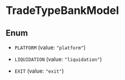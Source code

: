 

# TradeTypeBankModel

## Enum


* `PLATFORM` (value: `"platform"`)

* `LIQUIDATION` (value: `"liquidation"`)

* `EXIT` (value: `"exit"`)



